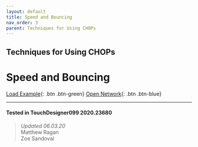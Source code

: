 ```yaml
---
layout: default
title: Speed and Bouncing
nav_order: 3
parent: Techniques for Using CHOPs
---
```


## Techniques for Using CHOPs
# Speed and Bouncing

[Load Example](?remoteTox=){: .btn .btn-green} [Open Network](?openNetwork=True){: .btn .btn-blue}

---

#### Tested in TouchDesigner099 2020.23680 
>*Updated 06.03.20*  
Matthew Ragan  
Zoe Sandoval   
